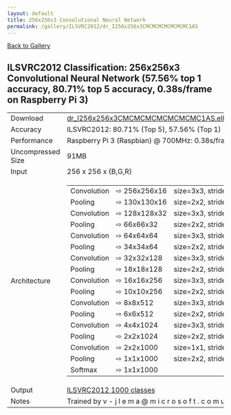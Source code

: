 ```yaml
---
layout: default
title: 256x256x3 Convolutional Neural Network
permalink: /gallery/ILSVRC2012/dr_I256x256x3CMCMCMCMCMCMCMC1AS
---
```


[Back to Gallery](/ELL/gallery)

## ILSVRC2012 Classification: 256x256x3 Convolutional Neural Network (57.56% top 1 accuracy, 80.71% top 5 accuracy, 0.38s/frame on Raspberry Pi 3)

<table class="table table-striped table-bordered">
    <tr>
        <td> Download </td>
        <td colspan="3"> <a href="https://github.com/Microsoft/ELL-models/raw/master/models/ILSVRC2012/dr_I256x256x3CMCMCMCMCMCMCMC1AS/dr_I256x256x3CMCMCMCMCMCMCMC1AS.ell.zip">dr_I256x256x3CMCMCMCMCMCMCMC1AS.ell.zip</a></td>
    </tr>
    <tr>
        <td> Accuracy </td>
        <td colspan="3"> ILSVRC2012: 80.71% (Top 5), 57.56% (Top 1) </td>
    </tr>
    <tr>
        <td> Performance </td>
        <td colspan="3"> Raspberry Pi 3 (Raspbian) @ 700MHz: 0.38s/frame </td>
    </tr>
    <tr>
        <td> Uncompressed Size </td>
        <td colspan="3"> 91MB </td>
    </tr>
    <tr>
        <td> Input </td>
        <td colspan="3"> 256 x 256 x {B,G,R} </td>
    </tr>
    <tr>
        <td> Architecture </td>
        <td>
            <table class="arch-table">
                <tr class="arch-table">
                    <td>Convolution</td>
                    <td>&#8680;&nbsp;256x256x16</td>
                    <td>size=3x3,&nbsp;stride=1,&nbsp;type=float32,&nbsp;activation=leaky&nbsp;relu</td>
                </tr>
                <tr class="arch-table">
                    <td>Pooling</td>
                    <td>&#8680;&nbsp;130x130x16</td>
                    <td>size=2x2,&nbsp;stride=2,&nbsp;operation=max</td>
                </tr>
                <tr class="arch-table">
                    <td>Convolution</td>
                    <td>&#8680;&nbsp;128x128x32</td>
                    <td>size=3x3,&nbsp;stride=1,&nbsp;type=float32,&nbsp;activation=leaky&nbsp;relu</td>
                </tr>
                <tr class="arch-table">
                    <td>Pooling</td>
                    <td>&#8680;&nbsp;66x66x32</td>
                    <td>size=2x2,&nbsp;stride=2,&nbsp;operation=max</td>
                </tr>
                <tr class="arch-table">
                    <td>Convolution</td>
                    <td>&#8680;&nbsp;64x64x64</td>
                    <td>size=3x3,&nbsp;stride=1,&nbsp;type=float32,&nbsp;activation=leaky&nbsp;relu</td>
                </tr>
                <tr class="arch-table">
                    <td>Pooling</td>
                    <td>&#8680;&nbsp;34x34x64</td>
                    <td>size=2x2,&nbsp;stride=2,&nbsp;operation=max</td>
                </tr>
                <tr class="arch-table">
                    <td>Convolution</td>
                    <td>&#8680;&nbsp;32x32x128</td>
                    <td>size=3x3,&nbsp;stride=1,&nbsp;type=float32,&nbsp;activation=leaky&nbsp;relu</td>
                </tr>
                <tr class="arch-table">
                    <td>Pooling</td>
                    <td>&#8680;&nbsp;18x18x128</td>
                    <td>size=2x2,&nbsp;stride=2,&nbsp;operation=max</td>
                </tr>
                <tr class="arch-table">
                    <td>Convolution</td>
                    <td>&#8680;&nbsp;16x16x256</td>
                    <td>size=3x3,&nbsp;stride=1,&nbsp;type=float32,&nbsp;activation=leaky&nbsp;relu</td>
                </tr>
                <tr class="arch-table">
                    <td>Pooling</td>
                    <td>&#8680;&nbsp;10x10x256</td>
                    <td>size=2x2,&nbsp;stride=2,&nbsp;operation=max</td>
                </tr>
                <tr class="arch-table">
                    <td>Convolution</td>
                    <td>&#8680;&nbsp;8x8x512</td>
                    <td>size=3x3,&nbsp;stride=1,&nbsp;type=float32,&nbsp;activation=leaky&nbsp;relu</td>
                </tr>
                <tr class="arch-table">
                    <td>Pooling</td>
                    <td>&#8680;&nbsp;6x6x512</td>
                    <td>size=2x2,&nbsp;stride=2,&nbsp;operation=max</td>
                </tr>
                <tr class="arch-table">
                    <td>Convolution</td>
                    <td>&#8680;&nbsp;4x4x1024</td>
                    <td>size=3x3,&nbsp;stride=1,&nbsp;type=float32,&nbsp;activation=leaky&nbsp;relu</td>
                </tr>
                <tr class="arch-table">
                    <td>Pooling</td>
                    <td>&#8680;&nbsp;2x2x1024</td>
                    <td>size=2x2,&nbsp;stride=2,&nbsp;operation=max</td>
                </tr>
                <tr class="arch-table">
                    <td>Convolution</td>
                    <td>&#8680;&nbsp;2x2x1000</td>
                    <td>size=1x1,&nbsp;stride=1,&nbsp;type=float32,&nbsp;activation=leaky&nbsp;relu</td>
                </tr>
                <tr class="arch-table">
                    <td>Pooling</td>
                    <td>&#8680;&nbsp;1x1x1000</td>
                    <td>size=2x2,&nbsp;stride=1,&nbsp;operation=average</td>
                </tr>
                <tr class="arch-table">
                    <td>Softmax</td>
                    <td>&#8680;&nbsp;1x1x1000</td>
                    <td></td>
                </tr>
            </table>
        </td>
    </tr>
    <tr>
        <td> Output </td>
        <td colspan="3"> <a href="https://github.com/Microsoft/ELL-models/raw/master/models/ILSVRC2012/categories.txt">ILSVRC2012 1000 classes</a> </td>
    </tr>
    <tr>
        <td> Notes </td>
        <td colspan="3"> Trained by v   -   j   l   e   m   a   @   m   i   c   r   o   s   o   f   t   .   c   o   m   
 using CNTK 2.2 </td>
    </tr>
</table>

